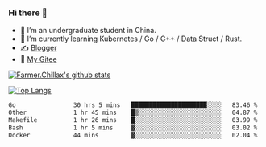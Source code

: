 ### Hi there 👋

- 🔭 I’m an undergraduate student in China.
- 🌱 I’m currently learning Kubernetes / Go / ~~C++~~ / Data Struct / Rust.
- ✍️ [Blogger](https://blog.farmer233.top)
- 🤔 [My Gitee](https://gitee.com/Farmer-chong)


[![Farmer.Chillax's github stats](https://github-readme-stats.vercel.app/api?username=FarmerChillax)](https://github.com/anuraghazra/github-readme-stats)

[![Top Langs](https://github-readme-stats.vercel.app/api/top-langs/?username=FarmerChillax&layout=compact&hide=html,css,javascript)](https://github.com/anuraghazra/github-readme-stats)


<a href="https://wakatime.com/@Farmer"> </a>
          <!--START_SECTION:waka-->

```txt
Go                30 hrs 5 mins   █████████████████████░░░░   83.46 %
Other             1 hr 45 mins    █▒░░░░░░░░░░░░░░░░░░░░░░░   04.87 %
Makefile          1 hr 26 mins    █░░░░░░░░░░░░░░░░░░░░░░░░   03.99 %
Bash              1 hr 5 mins     ▓░░░░░░░░░░░░░░░░░░░░░░░░   03.02 %
Docker            44 mins         ▓░░░░░░░░░░░░░░░░░░░░░░░░   02.04 %
```

<!--END_SECTION:waka-->



<!--
**Farmer-chong/Farmer-chong** is a ✨ _special_ ✨ repository because its `README.md` (this file) appears on your GitHub profile.

Here are some ideas to get you started:

- 🔭 I’m currently working on ...
- 🌱 I’m currently learning ...
- 👯 I’m looking to collaborate on ...
- 🤔 I’m looking for help with ...
- 💬 Ask me about ...
- 📫 How to reach me: ...
- 😄 Pronouns: ...
- ⚡ Fun fact: ...
-->
